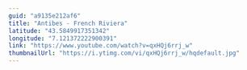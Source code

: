 ```yaml
---
guid: "a9135e212af6"
title: "Antibes - French Riviera"
latitude: "43.5849917351342"
longitude: "7.121372222900391"
link: "https://www.youtube.com/watch?v=qxHQj6rrj_w"
thumbnailUrl: "https://i.ytimg.com/vi/qxHQj6rrj_w/hqdefault.jpg"
---
```

